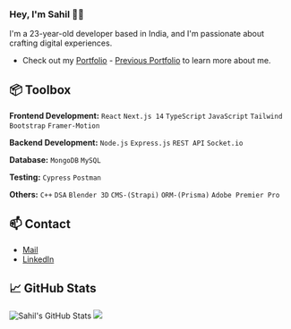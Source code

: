 ### Hey, I'm Sahil 👋🏽 

I'm a 23-year-old developer based in India, and I'm passionate about crafting digital experiences. 

- Check out my [Portfolio]( https://personal-portfolio-sahil.vercel.app/) - [Previous Portfolio]( https://master--sahil-lamba-portfolio.netlify.app/) to learn more about me.

## 📦 Toolbox

**Frontend Development:** `React` `Next.js 14` `TypeScript` `JavaScript` `Tailwind`  `Bootstrap` `Framer-Motion`

**Backend Development:** `Node.js` `Express.js` `REST API` `Socket.io` 

**Database:** `MongoDB` `MySQL`

**Testing:** `Cypress` `Postman`

**Others:** `C++` `DSA` `Blender 3D` `CMS-(Strapi)` `ORM-(Prisma)` `Adobe Premier Pro`

## 📫 Contact
- [Mail](mailto:sahillamba003@gmail.com)
- [LinkedIn](https://www.linkedin.com/in/sahillamba0008/)
  
## 📈 GitHub Stats
![Sahil's GitHub Stats](https://github-readme-stats.vercel.app/api?username=sahillamba0008&show_icons=true&hide_title=true&count_private=true&hide=prs&theme=dark)
[![](https://visitcount.itsvg.in/api?id=SahilLamba0008&icon=0&color=3)](https://visitcount.itsvg.in)



